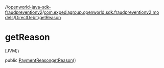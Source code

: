 //[openworld-java-sdk-fraudpreventionv2](../../../index.md)/[com.expediagroup.openworld.sdk.fraudpreventionv2.models](../index.md)/[DirectDebit](index.md)/[getReason](get-reason.md)

# getReason

[JVM]\

public [PaymentReason](../-payment-reason/index.md)[getReason](get-reason.md)()
